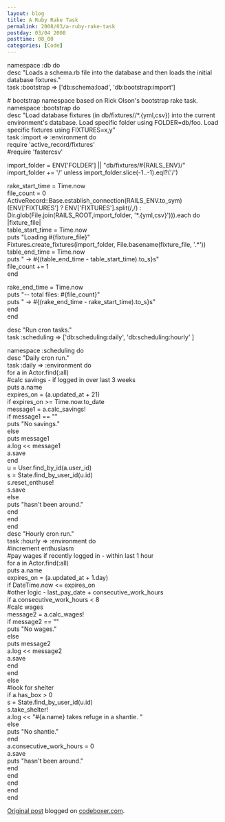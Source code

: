 ```yaml
---
layout: blog
title: A Ruby Rake Task
permalink: 2008/03/a-ruby-rake-task
postday: 03/04 2008
posttime: 08_00
categories: [Code]
---
```


<p>namespace :db do<br />
  desc "Loads a schema.rb file into the database and then loads the initial database fixtures."<br />
  task :bootstrap =&gt; [&#039;db:schema:load&#039;, &#039;db:bootstrap:import&#039;]</p>
<p>  # bootstrap namespace based on Rick Olson&#039;s bootstrap rake task.<br />
  namespace :bootstrap do<br />
    desc "Load database fixtures (in db/fixtures//*.{yml,csv}) into the current environment&#039;s database.  Load specific folder using FOLDER=db/foo. Load specific fixtures using FIXTURES=x,y"<br />
    task :import =&gt; :environment do<br />
      require &#039;active_record/fixtures&#039;<br />
      #require &#039;fastercsv&#039;</p>
<p>      import_folder = ENV[&#039;FOLDER&#039;] || "db/fixtures/#{RAILS_ENV}/"<br />
      import_folder += &#039;/&#039; unless import_folder.slice(-1..-1).eql?(&#039;/&#039;)</p>
<p>      rake_start_time = Time.now<br />
      file_count = 0<br />
      ActiveRecord::Base.establish_connection(RAILS_ENV.to_sym)<br />
      (ENV[&#039;FIXTURES&#039;] ? ENV[&#039;FIXTURES&#039;].split(/,/) : Dir.glob(File.join(RAILS_ROOT,import_folder, &#039;*.{yml,csv}&#039;))).each do |fixture_file|<br />
        table_start_time = Time.now<br />
        puts "Loading #{fixture_file}"<br />
        Fixtures.create_fixtures(import_folder, File.basename(fixture_file, &#039;.*&#039;))<br />
        table_end_time = Time.now<br />
        puts "   -&gt; #{(table_end_time - table_start_time).to_s}s"<br />
        file_count += 1<br />
      end</p>
<p>      rake_end_time = Time.now<br />
      puts "-- total files: #{file_count}"<br />
      puts "   -&gt; #{(rake_end_time - rake_start_time).to_s}s"<br />
    end<br />
  end</p>
<p>  desc "Run cron tasks."<br />
  task :scheduling =&gt; [&#039;db:scheduling:daily&#039;, &#039;db:scheduling:hourly&#039; ]</p>
<p>  namespace :scheduling do<br />
    desc "Daily cron run."<br />
    task :daily =&gt; :environment do<br />
      for a in Actor.find(:all)<br />
        #calc savings - if logged in over last 3 weeks<br />
          puts a.name<br />
          expires_on = (a.updated_at + 21)<br />
        if expires_on &gt;=  Time.now.to_date<br />
          message1 = a.calc_savings!<br />
          if message1 == ""<br />
            puts "No savings."<br />
          else<br />
            puts message1<br />
            a.log &lt;&lt; message1<br />
            a.save<br />
          end<br />
          u = User.find_by_id(a.user_id)<br />
          s = State.find_by_user_id(u.id)<br />
          s.reset_enthuse!<br />
          s.save<br />
        else<br />
          puts "hasn&#039;t been around."<br />
        end<br />
      end<br />
    end<br />
    desc "Hourly cron run."<br />
    task :hourly =&gt; :environment do<br />
      #increment enthusiasm<br />
      #pay wages if recently logged in - within last 1 hour<br />
      for a in Actor.find(:all)<br />
          puts a.name<br />
          expires_on = (a.updated_at + 1.day)<br />
        if DateTime.now &lt;= expires_on<br />
          #other logic - last_pay_date + consecutive_work_hours<br />
            if a.consecutive_work_hours &lt; 8<br />
              #calc wages<br />
              message2 = a.calc_wages!<br />
              if message2 == ""<br />
                puts "No wages."<br />
              else<br />
                puts message2<br />
                a.log &lt;&lt; message2<br />
                a.save<br />
              end<br />
            end<br />
        else<br />
          #look for shelter<br />
          if a.has_box &gt; 0<br />
            s = State.find_by_user_id(u.id)<br />
            s.take_shelter!<br />
            a.log &lt;&lt; "#{a.name} takes refuge in a shantie. "<br />
          else<br />
            puts "No shantie."<br />
          end<br />
          a.consecutive_work_hours = 0<br />
          a.save<br />
          puts "hasn&#039;t been around."<br />
        end<br />
      end<br />
    end<br />
  end<br />
end</p>
<p><a href="http://www.digbox.net/index.php/RoR/a-ruby-rake-task">Original post</a> blogged on <a href="http://codeboxer.com">codeboxer.com</a>.</p>
